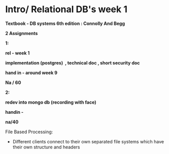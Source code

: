# Intro/ Relational DB's week 1
**Textbook - DB systems 6th edition : Connolly And Begg**

**2 Assignments**

**1:**

**rel - week 1**

**implementation (postgres)  , technical doc , short security doc**

**hand in - around week 9** 

**Na / 60**

**2:**

**redev into mongo db (recording with face)** 

**handin -** 

**na/40**

File Based Processing:

*   Different clients connect to their own separated file systems which have their own structure and headers